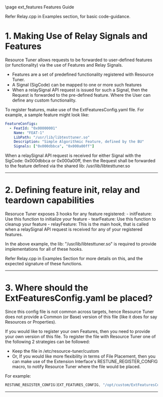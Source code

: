 \page ext_features Features Guide

Refer Relay.cpp in Examples section, for basic code-guidance.

# 1. Making Use of Relay Signals and Features
Resource Tuner allows requests to be forwarded to user-defined features (or functionality) via the use of Features and Relay Signals.

- Features are a set of predefined functionality registered with Resource Tuner.
- A Signal (SigCode) can be mapped to one or more such features
- When a relaySignal API request is issued for such a Signal, then the Request is forwarded to the pre-defined feature. Where the User can define any custom functionality.

To register features, make use of the ExtFeaturesConfig.yaml file. For example, a sample feature might look like:

```yaml
FeatureConfigs:
  - FeatId: "0x00000001"
    Name: "FEAT-1"
    LibPath: "/usr/lib/libtesttuner.so"
    Description: "Simple Algorithmic Feature, defined by the BU"
    Signals: ["0x000dbbca", "0x000a00ff"]
```

When a relaySignal API request is received for either Signal with the SigCode: 0x000dbbca or 0x000a00ff, then the Request shall be forwarded to the feature defined via the shared lib: /usr/lib/libtesttuner.so

---

# 2. Defining feature init, relay and teardown capabilities
Resoruce Tuner exposes 3 hooks for any feature registered:
    - initFeature: Use this function to initialize your feature
    - tearFeature: Use this function to cleanup your feature
    - relayFeature: This is the main hook, that is called when a relaySignal API request is received for any of your registered features.

In the above example, the lib: "/usr/lib/libtesttuner.so" is required to provide implementations for all of these hooks.

Refer Relay.cpp in Examples Section for more details on this, and the expected signature of these functions.

---

# 3. Where should the ExtFeaturesConfig.yaml be placed?
Since this config file is not common across targets, hence Resource Tuner does not provide a Common (or Base) version of this file (like it does for say Resources or Properties).

If you would like to register your own Features, then you need to provide your own version of this file. To register the file with Resource Tuner one of the following 2 strategies can be followed:
- Keep the file in /etc/resource-tuner/custom
- Or, If you would like more flexibility in terms of File Placement, then you can make use of the Extension Interface's RESTUNE_REGISTER_CONFIG macro, to notify Resource Tuner where the file would be placed.

For example:
```cpp
RESTUNE_REGISTER_CONFIG(EXT_FEATURES_CONFIG, "/opt/custom/ExtFeaturesConfig.yaml")
```

---
